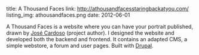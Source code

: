 title: A Thousand Faces
link: http://athousandfacesstaringbackatyou.com/
listing_img: athousandfaces.png
date: 2012-06-01

A Thousand Faces is a website where you can have your portrait published, drawn by [José Cardoso](http://zecardoso.com/) (project author). I designed the website and developed both the backend and frontend. It contains an adapted CMS, a simple webstore, a forum and user pages. Built with [Drupal](http://drupal.org/).